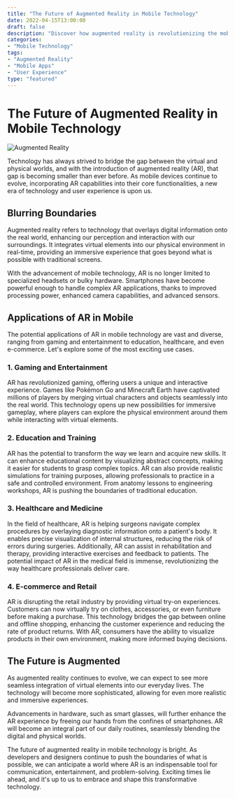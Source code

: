 ```yaml
--- 
title: "The Future of Augmented Reality in Mobile Technology" 
date: 2022-04-15T13:00:00
draft: false 
description: "Discover how augmented reality is revolutionizing the mobile technology landscape and shaping the way we interact with our devices." 
categories: 
- "Mobile Technology"
tags: 
- "Augmented Reality"
- "Mobile Apps"
- "User Experience" 
type: "featured" 
--- 
```


# The Future of Augmented Reality in Mobile Technology

![Augmented Reality](https://image.unsplash.com/photo-1542744094-97427bbecb72)

Technology has always strived to bridge the gap between the virtual and physical worlds, and with the introduction of augmented reality (AR), that gap is becoming smaller than ever before. As mobile devices continue to evolve, incorporating AR capabilities into their core functionalities, a new era of technology and user experience is upon us.

## Blurring Boundaries

Augmented reality refers to technology that overlays digital information onto the real world, enhancing our perception and interaction with our surroundings. It integrates virtual elements into our physical environment in real-time, providing an immersive experience that goes beyond what is possible with traditional screens.

With the advancement of mobile technology, AR is no longer limited to specialized headsets or bulky hardware. Smartphones have become powerful enough to handle complex AR applications, thanks to improved processing power, enhanced camera capabilities, and advanced sensors.

## Applications of AR in Mobile

The potential applications of AR in mobile technology are vast and diverse, ranging from gaming and entertainment to education, healthcare, and even e-commerce. Let's explore some of the most exciting use cases.

### 1. Gaming and Entertainment

AR has revolutionized gaming, offering users a unique and interactive experience. Games like Pokémon Go and Minecraft Earth have captivated millions of players by merging virtual characters and objects seamlessly into the real world. This technology opens up new possibilities for immersive gameplay, where players can explore the physical environment around them while interacting with virtual elements.

### 2. Education and Training

AR has the potential to transform the way we learn and acquire new skills. It can enhance educational content by visualizing abstract concepts, making it easier for students to grasp complex topics. AR can also provide realistic simulations for training purposes, allowing professionals to practice in a safe and controlled environment. From anatomy lessons to engineering workshops, AR is pushing the boundaries of traditional education.

### 3. Healthcare and Medicine

In the field of healthcare, AR is helping surgeons navigate complex procedures by overlaying diagnostic information onto a patient's body. It enables precise visualization of internal structures, reducing the risk of errors during surgeries. Additionally, AR can assist in rehabilitation and therapy, providing interactive exercises and feedback to patients. The potential impact of AR in the medical field is immense, revolutionizing the way healthcare professionals deliver care.

### 4. E-commerce and Retail

AR is disrupting the retail industry by providing virtual try-on experiences. Customers can now virtually try on clothes, accessories, or even furniture before making a purchase. This technology bridges the gap between online and offline shopping, enhancing the customer experience and reducing the rate of product returns. With AR, consumers have the ability to visualize products in their own environment, making more informed buying decisions.

## The Future is Augmented

As augmented reality continues to evolve, we can expect to see more seamless integration of virtual elements into our everyday lives. The technology will become more sophisticated, allowing for even more realistic and immersive experiences. 

Advancements in hardware, such as smart glasses, will further enhance the AR experience by freeing our hands from the confines of smartphones. AR will become an integral part of our daily routines, seamlessly blending the digital and physical worlds.

The future of augmented reality in mobile technology is bright. As developers and designers continue to push the boundaries of what is possible, we can anticipate a world where AR is an indispensable tool for communication, entertainment, and problem-solving. Exciting times lie ahead, and it's up to us to embrace and shape this transformative technology.
